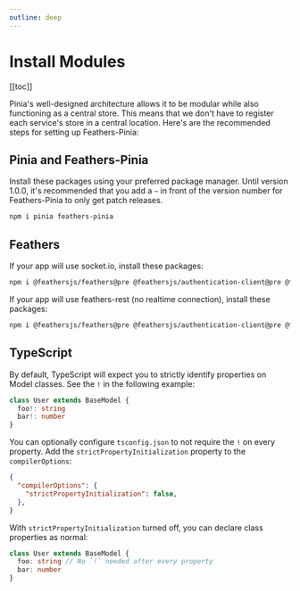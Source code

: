 ```yaml
---
outline: deep
---
```


<script setup>
import BlockQuote from '../components/BlockQuote.vue'
import V2Block from '../components/V2Block.vue'
</script>

<V2Block />

# Install Modules

[[toc]]

Pinia's well-designed architecture allows it to be modular while also functioning as a central store. This means that we don't have to register each service's store in a central location. Here's are the recommended steps for setting up Feathers-Pinia:

## Pinia and Feathers-Pinia

Install these packages using your preferred package manager.  Until version 1.0.0, it's recommended that you add a `~` in front of the version number for Feathers-Pinia to only get patch releases.

```bash
npm i pinia feathers-pinia
```

## Feathers

If your app will use socket.io, install these packages:

```bash
npm i @feathersjs/feathers@pre @feathersjs/authentication-client@pre @feathersjs/socketio-client@pre socket.io-client
```

If your app will use feathers-rest (no realtime connection), install these packages:

```bash
npm i @feathersjs/feathers@pre @feathersjs/authentication-client@pre @feathersjs/rest-client@pre
```

## TypeScript

By default, TypeScript will expect you to strictly identify properties on Model classes.  See the `!` in the following example:

```ts
class User extends BaseModel {
  foo!: string
  bar!: number
}
```

You can optionally configure `tsconfig.json` to not require the `!` on every property. Add the `strictPropertyInitialization` property to the `compilerOptions`:

```json
{
  "compilerOptions": {
    "strictPropertyInitialization": false,
  },
}
```

With `strictPropertyInitialization` turned off, you can declare class properties as normal:

```ts
class User extends BaseModel {
  foo: string // No `!` needed after every property
  bar: number
}
```
